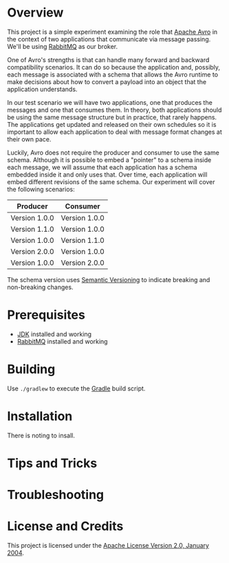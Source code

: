 # Overview
This project is a simple experiment examining the role that
[Apache Avro](https://avro.apache.org/) in the context of two applications
that communicate via message passing.  We'll be using
[RabbitMQ](https://www.rabbitmq.com/) as our broker.  

One of Avro's strengths is that can handle many forward and backward
compatibility scenarios.  It can do so because the application and, possibly,
each message is associated with a schema that allows the Avro runtime to
make decisions about how to convert a payload into an object that the application
understands.

In our test scenario we will have two applications, one that produces the
messages and one that consumes them.  In theory, both applications should be
using the same message structure but in practice, that rarely happens.  The
applications get updated and released on their own schedules so it is important
to allow each application to deal with message format changes at their own pace.

Luckily, Avro does not require the producer and consumer to use the same
schema.  Although it is possible to embed a "pointer" to a schema inside
each message, we will assume that each application has a schema embedded
inside it and only uses that.  Over time, each application will embed different
revisions of the same schema.  Our experiment will cover the following
scenarios:

| Producer      | Consumer      |
| ------------- | ------------- |
| Version 1.0.0 | Version 1.0.0 |
| Version 1.1.0 | Version 1.0.0 |
| Version 1.0.0 | Version 1.1.0 |
| Version 2.0.0 | Version 1.0.0 |
| Version 1.0.0 | Version 2.0.0 |

The schema version uses [Semantic Versioning](http://semver.org/) to indicate
breaking and non-breaking changes.

# Prerequisites

* [JDK](http://www.oracle.com/technetwork/java/index.html) installed and working
* [RabbitMQ](https://www.rabbitmq.com/) installed and working

# Building
Use `./gradlew` to execute the [Gradle](https://gradle.org/) build script.

# Installation
There is noting to insall.

# Tips and Tricks

# Troubleshooting

# License and Credits
This project is licensed under the [Apache License Version 2.0, January 2004](http://www.apache.org/licenses/).
